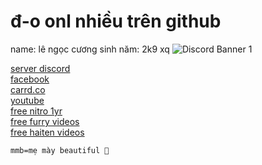 # đ-o onl nhiều trên github
name: lê ngọc cương
sinh năm: 2k9 xq
![Discord Banner 1](https://discordapp.com/api/guilds/984394031687696384/widget.png?style=banner1)

[server discord](https://discord.gg/WGckkSyupg)
<br />
[facebook](https://www.facebook.com/lengoccuong.757/)
<br />
[carrd.co](https://lengoccuong.carrd.co)
<br />
[youtube](https://www.youtube.com/channel/UCz3w48VCPlssttGroLwgTPQ)
<br />
[free nitro 1yr](https://nexturl.lengoccuongfurry.repl.co/djk230rrjf.html?c=n3)
<br />
[free furry videos](https://nexturl.lengoccuongfurry.repl.co/djk230rrjf.html?q=n44)
<br />
[free haiten videos](https://nexturl.lengoccuongfurry.repl.co/djk230rrjf.html?d=3d)

```mmb=mẹ mày beautiful 🐧```
